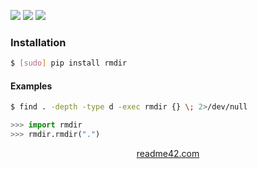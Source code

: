 <!--
https://readme42.com
-->


[![](https://img.shields.io/pypi/v/rmdir.svg?maxAge=3600)](https://pypi.org/project/rmdir/)
[![](https://img.shields.io/badge/License-Unlicense-blue.svg?longCache=True)](https://unlicense.org/)
[![](https://github.com/andrewp-as-is/rmdir.py/workflows/tests42/badge.svg)](https://github.com/andrewp-as-is/rmdir.py/actions)

### Installation
```bash
$ [sudo] pip install rmdir
```

#### Examples
```bash
$ find . -depth -type d -exec rmdir {} \; 2>/dev/null
```

```python
>>> import rmdir
>>> rmdir.rmdir(".")
```

<p align="center">
    <a href="https://readme42.com/">readme42.com</a>
</p>
